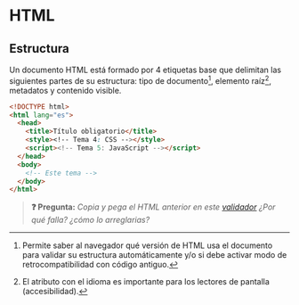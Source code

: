 # HTML
## Estructura

Un documento HTML está formado por 4 etiquetas base que delimitan las siguientes partes de su estructura: tipo de documento[^1], elemento raíz[^2], metadatos y contenido visible.

```html
<!DOCTYPE html>
<html lang="es">
  <head>
    <title>Título obligatorio</title>
    <style><!-- Tema 4: CSS --></style>
    <script><!-- Tema 5: JavaScript --></script>
  </head>
  <body>
    <!-- Este tema -->
  </body>
</html>
```

> **❓ Pregunta:** _Copia y pega el HTML anterior en este [validador](https://validator.w3.org/nu/#textarea) ¿Por qué falla? ¿cómo lo arreglarias?_

[^1]: Permite saber al navegador qué versión de HTML usa el documento para validar su estructura automáticamente y/o si debe activar modo de retrocompatibilidad con código antiguo.

[^2]: El atributo con el idioma es importante para los lectores de pantalla (accesibilidad).